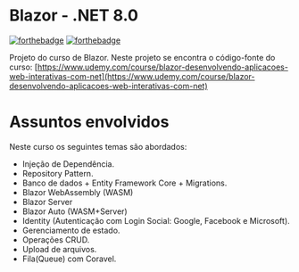 # Blazor - .NET 8.0
[![forthebadge](https://forthebadge.com/images/badges/made-with-c-sharp.svg)](http://forthebadge.com)
[![forthebadge](http://forthebadge.com/images/badges/built-with-love.svg)](http://forthebadge.com)

Projeto do curso de Blazor. Neste projeto se encontra o código-fonte do curso: [https://www.udemy.com/course/blazor-desenvolvendo-aplicacoes-web-interativas-com-net](https://www.udemy.com/course/blazor-desenvolvendo-aplicacoes-web-interativas-com-net)
# Assuntos envolvidos
Neste curso os seguintes temas são abordados:
- Injeção de Dependência.
- Repository Pattern.
- Banco de dados + Entity Framework Core + Migrations.
- Blazor WebAssembly (WASM)
- Blazor Server
- Blazor Auto (WASM+Server)
- Identity (Autenticação com Login Social: Google, Facebook e Microsoft).
- Gerenciamento de estado.
- Operações CRUD.
- Upload de arquivos.
- Fila(Queue) com Coravel.
